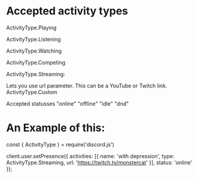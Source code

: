 # Accepted activity types
ActivityType.Playing

ActivityType.Listening

ActivityType.Watching

ActivityType.Competing

ActivityType.Streaming:

Lets you use url parameter. This can be a YouTube or Twitch link.
ActivityType.Custom

Accepted statusses
"online" "offline" "idle" "dnd"

# An Example of this:
const { ActivityType } = require('discord.js')

client.user.setPresence({ activities: [{ name: 'with depression', type: ActivityType.Streaming, url: 'https://twitch.tv/monstercat' }], status: 'online' });
